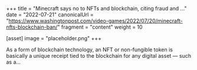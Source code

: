 +++
title = "Minecraft says no to NFTs and blockchain, citing fraud and ..."
date = "2022-07-21"
canonicalUrl = "https://www.washingtonpost.com/video-games/2022/07/20/minecraft-nfts-blockchain-ban/"
fragment = "content"
weight = 10

[asset]
    image = "placeholder.png"
+++

As a form of blockchain technology, an NFT or non-fungible token is 
basically a unique receipt tied to the blockchain for any digital asset — 
such as a...

